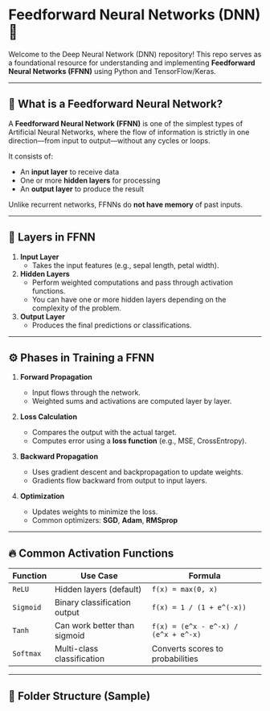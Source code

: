# Feedforward Neural Networks (DNN) 🚀

Welcome to the Deep Neural Network (DNN) repository! This repo serves as a foundational resource for understanding and implementing **Feedforward Neural Networks (FFNN)** using Python and TensorFlow/Keras.

---

## 📌 What is a Feedforward Neural Network?

A **Feedforward Neural Network (FFNN)** is one of the simplest types of Artificial Neural Networks, where the flow of information is strictly in one direction—from input to output—without any cycles or loops.

It consists of:
- An **input layer** to receive data
- One or more **hidden layers** for processing
- An **output layer** to produce the result

Unlike recurrent networks, FFNNs do **not have memory** of past inputs.

---

## 🧠 Layers in FFNN

1. **Input Layer**
   - Takes the input features (e.g., sepal length, petal width).
2. **Hidden Layers**
   - Perform weighted computations and pass through activation functions.
   - You can have one or more hidden layers depending on the complexity of the problem.
3. **Output Layer**
   - Produces the final predictions or classifications.

---

## ⚙️ Phases in Training a FFNN

1. **Forward Propagation**
   - Input flows through the network.
   - Weighted sums and activations are computed layer by layer.

2. **Loss Calculation**
   - Compares the output with the actual target.
   - Computes error using a **loss function** (e.g., MSE, CrossEntropy).

3. **Backward Propagation**
   - Uses gradient descent and backpropagation to update weights.
   - Gradients flow backward from output to input layers.

4. **Optimization**
   - Updates weights to minimize the loss.
   - Common optimizers: **SGD**, **Adam**, **RMSprop**

---

## 🔥 Common Activation Functions

| Function       | Use Case                      | Formula                                     |
|----------------|-------------------------------|---------------------------------------------|
| `ReLU`         | Hidden layers (default)       | `f(x) = max(0, x)`                          |
| `Sigmoid`      | Binary classification output  | `f(x) = 1 / (1 + e^(-x))`                   |
| `Tanh`         | Can work better than sigmoid  | `f(x) = (e^x - e^-x) / (e^x + e^-x)`        |
| `Softmax`      | Multi-class classification    | Converts scores to probabilities            |

---

## 📂 Folder Structure (Sample)

